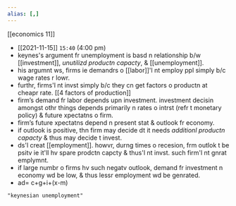 ```yaml
---
alias: [,]
---
```

[[economics 11]]

- [[2021-11-15]] `15:40`
(4:00 pm) 
- keynes's argument fr unemployment is basd n relationship b/w [[investment]], _unutilizd productn capacty_, & [[unemployment]].
- his argumnt ws, firms ie demandrs o [[labor]]'l nt employ ppl simply b/c wage rates r lowr.
- furthr, firms'l nt invst simply b/c they cn get factors o productn at cheapr rate. [[4 factors of production]]
- firm’s demand fr labor depends upn investment. investment decisin amongst othr things depends primarily n rates o intrst (refr t monetary policy) & future xpectatns o firm.
- firm’s future xpectatns depend n present stat & outlook fr economy.
- if outlook is positive, thn firm may decide dt it needs _additionl productn capacty_ & thus may decide t invest.
- ds'l creat [[employment]]. howvr, durng times o recesion, frm outlok t be psitv ie it'll hv spare prodctn capcty & thus'l nt invst. such firm'l nt gnrat emplymnt.
- if large numbr o firms hv such negatv outlook, demand fr investment n economy wd be low, & thus lessr employment wd be genrated.
- ad= c+g+i+(x-m)
```query
"keynesian unemployment"
```
